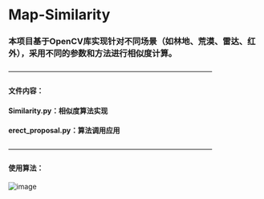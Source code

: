 # Map-Similarity

### 本项目基于OpenCV库实现针对不同场景（如林地、荒漠、雷达、红外），采用不同的参数和方法进行相似度计算。
—————————————————————————————
#### 文件内容：
#### Similarity.py：相似度算法实现
#### erect_proposal.py：算法调用应用
—————————————————————————————
#### 使用算法：
![image](https://github.com/user-attachments/assets/1cf52550-f832-49f3-ab3e-949af557efd5)
